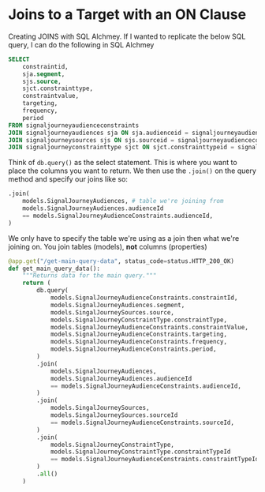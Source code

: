 # Joins to a Target with an ON Clause

Creating JOINS with SQL Alchmey. If I wanted to replicate the below SQL query, I can do the following in SQL Alchmey
```sql
SELECT
    constraintid,
    sja.segment,
    sjs.source,
    sjct.constrainttype,
    constraintvalue,
    targeting,
    frequency,
    period
FROM signaljourneyaudienceconstraints
JOIN signaljourneyaudiences sja ON sja.audienceid = signaljourneyaudienceconstraints.audienceid;
JOIN signaljourneysources sjs ON sjs.sourceid = signaljourneyaudienceconstraints.sourceid
JOIN signaljourneyconstrainttype sjct ON sjct.constrainttypeid = signaljourneyaudienceconstraints.constrainttypeid
```

Think of `db.query()` as the select statement. This is where you want to place the columns you want to return. We then use the `.join()` on the query method and specify our joins like so:

```python
.join(
    models.SignalJourneyAudiences, # table we're joining from
    models.SignalJourneyAudiences.audienceId 
    == models.SignalJourneyAudienceConstraints.audienceId, 
)
```     
We only have to specify the table we're using as a join then what we're joining on. You join tables (models), **not** columns (properties)

```python
@app.get("/get-main-query-data", status_code=status.HTTP_200_OK)
def get_main_query_data():
    """Returns data for the main query."""
    return (
        db.query(
            models.SignalJourneyAudienceConstraints.constraintId,
            models.SignalJourneyAudiences.segment,
            models.SingalJourneySources.source,
            models.SignalJourneyConstraintType.constraintType,
            models.SignalJourneyAudienceConstraints.constraintValue,
            models.SignalJourneyAudienceConstraints.targeting,
            models.SignalJourneyAudienceConstraints.frequency,
            models.SignalJourneyAudienceConstraints.period,
        )
        .join(
            models.SignalJourneyAudiences,
            models.SignalJourneyAudiences.audienceId
            == models.SignalJourneyAudienceConstraints.audienceId,
        )
        .join(
            models.SingalJourneySources,
            models.SingalJourneySources.sourceId
            == models.SignalJourneyAudienceConstraints.sourceId,
        )
        .join(
            models.SignalJourneyConstraintType,
            models.SignalJourneyConstraintType.constraintTypeId
            == models.SignalJourneyAudienceConstraints.constraintTypeId,
        )
        .all()
    )
```
